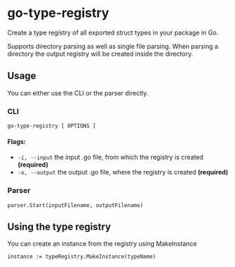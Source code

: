 # go-type-registry

Create a type registry of all exported struct types in your package in Go.

Supports directory parsing as well as single file parsing. When parsing a directory
the output registry will be created inside the directory.

## Usage

You can either use the CLI or the parser directly.

### CLI

```
go-type-registry [ OPTIONS ]
```

#### Flags:

- `-i, --input` the input .go file, from which the registry is created **(required)**
- `-o, --output` the output .go file, where the registry is created **(required)**

### Parser

```
parser.Start(inputFilename, outputFilename)
```

## Using the type registry

You can create an instance from the registry using MakeInstance

```
instance := typeRegistry.MakeInstance(typeName)
```

